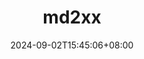 ---
title: "md2xx"
date: 2024-09-02T15:45:06+08:00
draft: false

link: "https://convertaimd.lowae.link/zh"
tags: ["没了他就被辞退"]
categories: ["没了他就被辞退"]


rating: 4.5
---